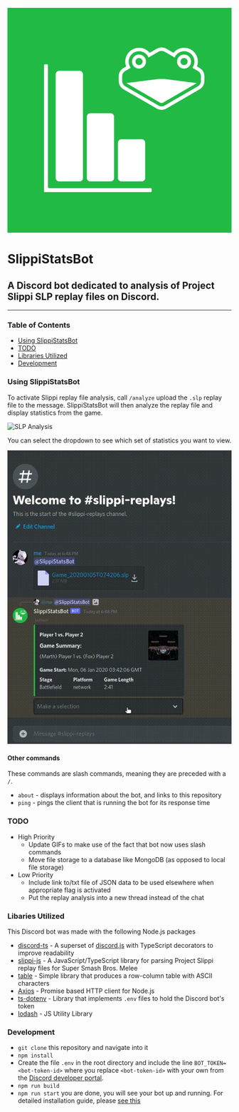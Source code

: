 ![SlippiStatsBot Logo](./images/logos/SlippiStats.png)
# SlippiStatsBot
A Discord bot dedicated to analysis of Project Slippi SLP replay files on Discord.
---

------

### Table of Contents

- [Using SlippiStatsBot](https://github.com/shrianshChari/SlippiStatsBot#using-slippistatsbot)
- [TODO](https://github.com/shrianshChari/SlippiStatsBot#todo)
- [Libraries Utilized](https://github.com/shrianshChari/SlippiStatsBot#libaries-utilized)
- [Development](https://github.com/shrianshChari/SlippiStatsBot#development)

### Using SlippiStatsBot

To activate Slippi replay file analysis, call `/analyze` upload the `.slp` replay file to the message. SlippiStatsBot will then analyze the replay file and display statistics from the game. 

![SLP Analysis](./images/gifs/ReplayUpload.gif)

You can select the dropdown to see which set of statistics you want to view.

![Viewing Stats](./images/gifs/ChangeEmbed.gif)

#### Other commands

These commands are slash commands, meaning they are preceded with a `/`.

- `about` - displays information about the bot, and links to this repository
- `ping` - pings the client that is running the bot for its response time

### TODO

- High Priority
  - Update GIFs to make use of the fact that bot now uses slash commands
  - Move file storage to a database like MongoDB (as opposed to local file storage)
- Low Priority
  - Include link to/txt file of JSON data to be used elsewhere when appropriate flag is activated
  - Put the replay analysis into a new thread instead of the chat

### Libaries Utilized
This Discord bot was made with the following Node.js packages
- [discord-ts](https://discordx.js.org/) - A superset of [discord.js](https://discord.js.org/#/) with TypeScript decorators to improve readability
- [slippi-js](https://github.com/project-slippi/slippi-js) - A JavaScript/TypeScript library for parsing Project Slippi replay files for Super Smash Bros. Melee
- [table](https://www.npmjs.com/package/table) - Simple library that produces a row-column table with ASCII characters
- [Axios](https://axios-http.com/) - Promise based HTTP client for Node.js
- [ts-dotenv](https://www.npmjs.com/package/ts-dotenv) - Library that implements `.env` files to hold the Discord bot's token
- [lodash](https://lodash.com/) - JS Utility Library

### Development
- `git clone` this repository and navigate into it
- `npm install`
- Create the file `.env` in the root directory and include the line `BOT_TOKEN=<bot-token-id>` where you replace `<bot-token-id>` with your own from the [Discord developer portal](https://discord.com/developers/).
- `npm run build`
- `npm run start`
you are done, you will see your bot up and running. For detailed installation guide, please [see this](https://discordx.js.org/docs/discordx/getting-started)

